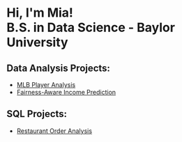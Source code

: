<h1>Hi, I'm Mia! <br/><a>B.S. in Data Science - Baylor University</a>

<h2>Data Analysis Projects:</h2>

- <b></b>[MLB Player Analysis](https://github.com/miaschulze/MLB-Data-Analysis)
- <b></b>[Fairness-Aware Income Prediction](https://github.com/miaschulze/Fairness-Aware-Income-Prediction)
 
<h2>SQL Projects:</h2>

- <b></b>[Restaurant Order Analysis](https://github.com/miaschulze/Restaurant-Order-Analysis)
